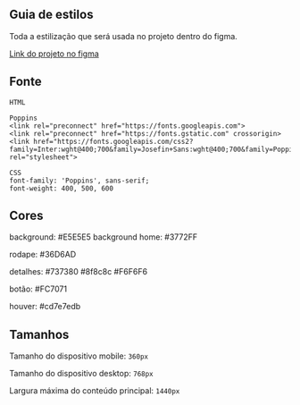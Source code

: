 ## Guia de estilos

Toda a estilização que será usada no projeto dentro do figma.

[Link do projeto no figma](https://www.figma.com/file/BsKTkGj8jC43tlALCvynDE/Challenge---Adopet-karyn?node-id=518%3A306&t=6f2EmTRKhv0Jvt6O-1)

## Fonte

```
HTML

Poppins
<link rel="preconnect" href="https://fonts.googleapis.com"> 
<link rel="preconnect" href="https://fonts.gstatic.com" crossorigin> 
<link href="https://fonts.googleapis.com/css2?family=Inter:wght@400;700&family=Josefin+Sans:wght@400;700&family=Poppins:wght@300;400;500;600;700&family=Rubik:wght@400;500&display=swap" rel="stylesheet">

```

```
CSS
font-family: 'Poppins', sans-serif;
font-weight: 400, 500, 600

```

## Cores

background: #E5E5E5
background home: #3772FF

rodape: #36D6AD

detalhes: #737380 #8f8c8c #F6F6F6

botão: #FC7071

houver: #cd7e7edb



## Tamanhos

Tamanho do dispositivo mobile: `360px`

Tamanho do dispositivo desktop: `768px`

Largura máxima do conteúdo principal: `1440px`
